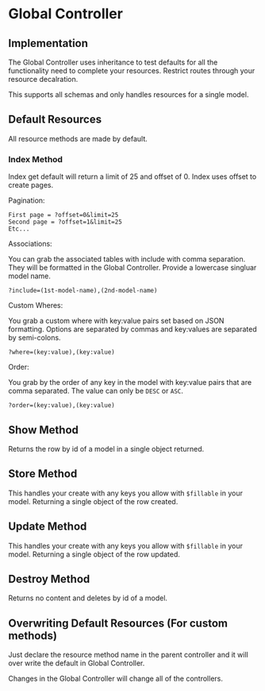 # Global Controller

## Implementation

The Global Controller uses inheritance to test defaults
for all the functionality need to complete your resources.
Restrict routes through your resource decalration.

This supports all schemas and only handles resources for a single model.

## Default Resources

All resource methods are made by default.

### Index Method

Index get default will return a limit of 25 and offset of 0.
Index uses offset to create pages.

Pagination:

```plain-text
First page = ?offset=0&limit=25
Second page = ?offset=1&limit=25
Etc...
```

Associations:

You can grab the associated tables with include with comma separation.
They will be formatted in the Global Controller. Provide a lowercase singluar model name.

```plain-text
?include=(1st-model-name),(2nd-model-name)
```

Custom Wheres:

You grab a custom where with key:value pairs set based on JSON formatting.
Options are separated by commas and key:values are separated by semi-colons.

```plain-text
?where=(key:value),(key:value)
```

Order:

You grab by the order of any key in the model with key:value pairs that are
comma separated. The value can only be `DESC` or `ASC`.

```plain-text
?order=(key:value),(key:value)
```

## Show Method

Returns the row by id of a model in a single object returned.

## Store Method

This handles your create with any keys you allow with `$fillable` in your model.
Returning a single object of the row created.

## Update Method

This handles your create with any keys you allow with `$fillable` in your model.
Returning a single object of the row updated.

## Destroy Method

Returns no content and deletes by id of a model.

## Overwriting Default Resources (For custom methods)

Just declare the resource method name in the parent controller
and it will over write the default in Global Controller.

Changes in the Global Controller will change all of the controllers.
